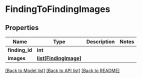 # FindingToFindingImages

## Properties
Name | Type | Description | Notes
------------ | ------------- | ------------- | -------------
**finding_id** | **int** |  | 
**images** | [**list[FindingImage]**](FindingImage.md) |  | 

[[Back to Model list]](../README.md#documentation-for-models) [[Back to API list]](../README.md#documentation-for-api-endpoints) [[Back to README]](../README.md)


